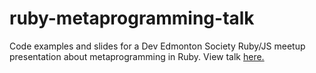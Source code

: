 # ruby-metaprogramming-talk

Code examples and slides for a Dev Edmonton Society Ruby/JS meetup presentation about metaprogramming in Ruby. View talk [here.](https://www.youtube.com/watch?v=vNqf4bs6oC8)
